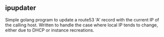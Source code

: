 ipupdater
---------

Simple golang program to update a route53 'A' record with the current IP of
the calling host. Written to handle the case where local IP tends to change,
either due to DHCP or instance recreations.

